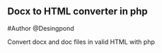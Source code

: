 ## Docx to HTML converter in php

#Author
@Desingpond

Convert docx and doc files in valid HTML with php